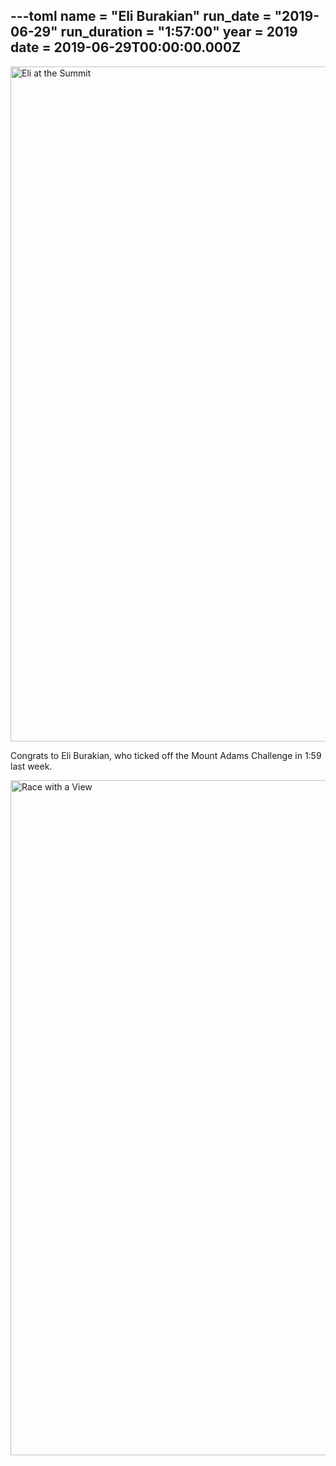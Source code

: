 ---toml
name = "Eli Burakian"
run_date = "2019-06-29"
run_duration = "1:57:00"
year = 2019
date = 2019-06-29T00:00:00.000Z
---
<img src="/assets/images/uploads/burakian-2019-summit.jpg" alt="Eli at the Summit" width="1616" height="1080" class="img-fluid">

Congrats to Eli Burakian, who ticked off the Mount Adams Challenge in 1:59 last week.

<img src="/assets/images/uploads/burakian-view-2019.jpg" alt="Race with a View" width="1616" height="1080" class="img-fluid">
